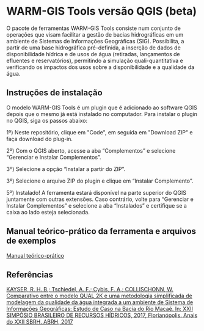 # WARM-GIS Tools versão QGIS (beta)
 
O pacote de ferramentas WARM-GIS Tools consiste num conjunto de operações que visam facilitar a gestão de bacias hidrográficas em um ambiente de Sistemas de Informações Geográficas (SIG). Possibilita, a partir de uma base hidrográfica pré-definida, a inserção de dados de disponibilidade hídrica e de usos de água (retiradas, lançamentos de efluentes e reservatórios), permitindo a simulação quali-quantitativa e verificando os impactos dos usos sobre a disponibilidade e a qualidade da água. 

## Instruções de instalação

O modelo WARM-GIS Tools é um plugin que é adicionado ao software QGIS depois que o mesmo já está instalado no computador. Para instalar o plugin no QGIS, siga os passos abaixo:

1º) Neste repositório, clique em "Code", em seguida em "Download ZIP" e faça download do plug-in.

2º) Com o QGIS aberto, acesse a aba “Complementos” e selecione “Gerenciar e Instalar Complementos”.

3º) Selecione a opção “Instalar a partir do ZIP”.

3º) Selecione o arquivo ZIP do plugin e clique em “Instalar Complemento”.

5º) Instalado! A ferramenta estará disponível na parte superior do QGIS juntamente com outras extensões. Caso contrário, volte para “Gerenciar e Instalar Complementos” e selecione a aba “Instalados” e certifique se a caixa ao lado esteja selecionada.


## Manual teórico-prático da ferramenta e arquivos de exemplos
[Manual teórico-prático](https://github.com/rafaelkayser/WARM-GIS_Tools/tree/main/manual)

## Referências

[KAYSER, R. H. B.; Tschiedel, A. F.; Cybis, F. A.; COLLISCHONN, W. Comparativo entre o modelo QUAL 2K e uma metodologia simplificada de modelagem da qualidade da água integrada a um ambiente de Sistema de Informações Geográficas: Estudo de Caso na Bacia do Rio Macaé. In: XXII SIMPÓSIO BRASILEIRO DE RECURSOS HÍDRICOS, 2017, Florianópolis. Anais do XXII SBRH. ABRH, 2017](https://www.researchgate.net/publication/322603357_COMPARATIVO_ENTRE_O_MODELO_QUAL2K_E_UMA_METODOLOGIA_SIMPLIFICADA_DE_MODELAGEM_DA_QUALIDADE_DA_AGUA_INTEGRADA_A_UM_AMBIENTE_DE_SISTEMA_DE_INFORMACOES_GEOGRAFICAS_ESTUDO_DE_CASO_NA_BACIA_DO_RIO_MACAE)


